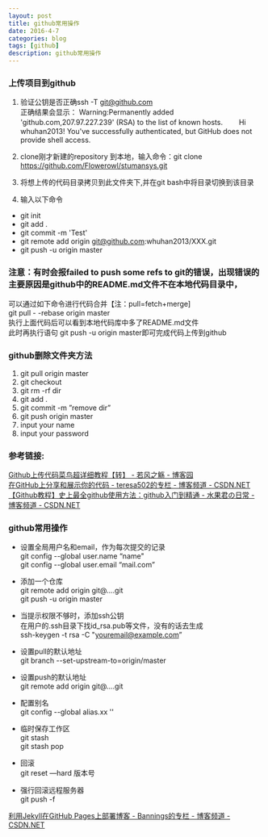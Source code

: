 ```yaml
---
layout: post
title: github常用操作
date: 2016-4-7
categories: blog
tags: [github]
description: github常用操作
---
```


### 上传项目到github   

 1. 验证公钥是否正确ssh -T git@github.com   
 正确结果会显示：
 Warning:Permanently added 'github.com,207.97.227.239' (RSA) to the list of known hosts.
　　Hi whuhan2013! You've successfully authenticated, but GitHub does not provide shell access.    

2. clone刚才新建的repository 到本地，输入命令：git clone https://github.com/Flowerowl/stumansys.git  

3. 将想上传的代码目录拷贝到此文件夹下,并在git bash中将目录切换到该目录     
4. 输入以下命令   
- git init    
- git add .     
- git commit -m 'Test'     
- git remote add origin git@github.com:whuhan2013/XXX.git  
- git push -u origin master   

### 注意：有时会报failed to push some refs to git的错误，出现错误的主要原因是github中的README.md文件不在本地代码目录中，   
可以通过如下命令进行代码合并【注：pull=fetch+merge]     
git pull - -rebase origin master   
执行上面代码后可以看到本地代码库中多了README.md文件  
此时再执行语句 git push -u origin master即可完成代码上传到github    

### github删除文件夹方法

1. git pull origin master  
2. git checkout 
3. git rm -rf dir   
4. git add .   
5. git commit -m ”remove dir”     
6. git push origin master   
7. input your name    
8. input your password    

### 参考链接:    
[Github上传代码菜鸟超详细教程【转】 - 若风之觞 - 博客园](http://www.cnblogs.com/ruofengzhishang/p/3842587.html)    
[在GitHub上分享和展示你的代码 - teresa502的专栏 - 博客频道 - CSDN.NET](http://blog.csdn.net/teresa502/article/details/7620127)       
[【Github教程】史上最全github使用方法：github入门到精通 - 水果君の日常 - 博客频道 - CSDN.NET](http://blog.csdn.net/hcbbt/article/details/11651229/)  


### github常用操作 


- 设置全局用户名和email，作为每次提交的记录    
git config --global user.name “name"      
git config --global user.email “mail.com”      
  

- 添加一个仓库  
git remote add origin git@….git  
git push -u origin master  
  
- 当提示权限不够时，添加ssh公钥  
在用户的.ssh目录下找id_rsa.pub等文件，没有的话去生成  
ssh-keygen -t rsa -C "youremail@example.com”  
  
- 设置pull的默认地址  
git branch --set-upstream-to=origin/master  

- 设置push的默认地址  
git remote add origin git@….git  
  
- 配置别名  
git config --global alias.xx ''  
  
- 临时保存工作区  
git stash  
git stash pop  
  
- 回滚  
git reset —hard 版本号  
  
- 强行回滚远程服务器  
git push -f  


[利用Jekyll在GitHub Pages上部署博客 - Bannings的专栏 - 博客频道 - CSDN.NET](http://blog.csdn.net/zhangao0086/article/details/37922607)
 













